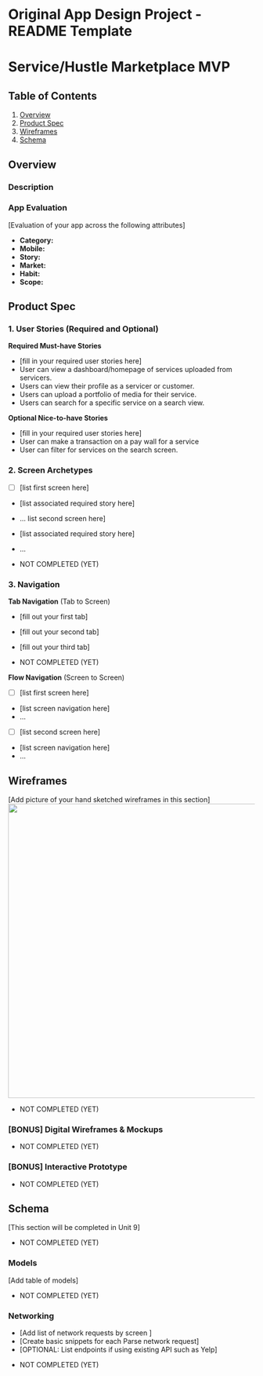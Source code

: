 Original App Design Project - README Template
===

# Service/Hustle Marketplace MVP

## Table of Contents

1. [Overview](#Overview)
2. [Product Spec](#Product-Spec)
3. [Wireframes](#Wireframes)
4. [Schema](#Schema)

## Overview

### Description



### App Evaluation

[Evaluation of your app across the following attributes]
- **Category:**
- **Mobile:**
- **Story:**
- **Market:**
- **Habit:**
- **Scope:**

## Product Spec

### 1. User Stories (Required and Optional)

**Required Must-have Stories**

* [fill in your required user stories here]
* User can view a dashboard/homepage of services uploaded from servicers.
* Users can view their profile as a servicer or customer.
* Users can upload a portfolio of media for their service.
* Users can search for a specific service on a search view.

**Optional Nice-to-have Stories**

* [fill in your required user stories here]
* User can make a transaction on a pay wall for a service
* User can filter for services on the search screen.

### 2. Screen Archetypes

- [ ] [list first screen here]
* [list associated required story here]
* ...
list second screen here]
* [list associated required story here]
* ...

* NOT COMPLETED (YET)


### 3. Navigation

**Tab Navigation** (Tab to Screen)

* [fill out your first tab]
* [fill out your second tab]
* [fill out your third tab]

* NOT COMPLETED (YET)


**Flow Navigation** (Screen to Screen)

- [ ] [list first screen here]
* [list screen navigation here]
* ...
- [ ] [list second screen here]
* [list screen navigation here]
* ...

## Wireframes

[Add picture of your hand sketched wireframes in this section]
<img src="YOUR_WIREFRAME_IMAGE_URL" width=600>
* NOT COMPLETED (YET)

### [BONUS] Digital Wireframes & Mockups
* NOT COMPLETED (YET)

### [BONUS] Interactive Prototype
* NOT COMPLETED (YET)

## Schema 
[This section will be completed in Unit 9]
* NOT COMPLETED (YET)

### Models
[Add table of models]
* NOT COMPLETED (YET)

### Networking

- [Add list of network requests by screen ]
- [Create basic snippets for each Parse network request]
- [OPTIONAL: List endpoints if using existing API such as Yelp]

* NOT COMPLETED (YET)
